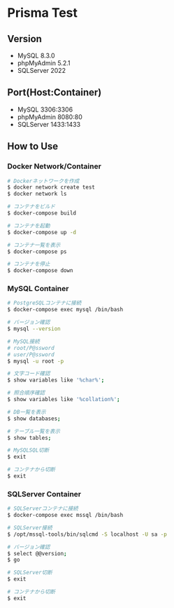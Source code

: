 # Prisma Test

## Version

- MySQL 8.3.0
- phpMyAdmin 5.2.1
- SQLServer 2022

## Port(Host:Container)

- MySQL 3306:3306
- phpMyAdmin 8080:80
- SQLServer 1433:1433

## How to Use

### Docker Network/Container

```bash
# Dockerネットワークを作成
$ docker network create test
$ docker network ls

# コンテナをビルド
$ docker-compose build

# コンテナを起動
$ docker-compose up -d

# コンテナ一覧を表示
$ docker-compose ps

# コンテナを停止
$ docker-compose down
```

### MySQL Container

```bash
# PostgreSQLコンテナに接続
$ docker-compose exec mysql /bin/bash

# バージョン確認
$ mysql --version

# MySQL接続
# root/P@ssword
# user/P@ssword
$ mysql -u root -p

# 文字コード確認
$ show variables like '%char%';

# 照合順序確認
$ show variables like '%collation%';

# DB一覧を表示
$ show databases;

# テーブル一覧を表示
$ show tables;

# MySQLSQL切断
$ exit

# コンテナから切断
$ exit
```

### SQLServer Container

```bash
# SQLServerコンテナに接続
$ docker-compose exec mssql /bin/bash

# SQLServer接続
$ /opt/mssql-tools/bin/sqlcmd -S localhost -U sa -p

# バージョン確認
$ select @@version;
$ go

# SQLServer切断
$ exit

# コンテナから切断
$ exit
```

